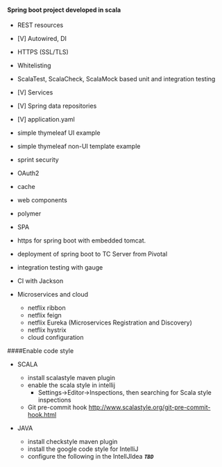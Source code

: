 #### Spring boot project developed in scala

- REST resources
- [V] Autowired, DI
- HTTPS (SSL/TLS)
- Whitelisting
- ScalaTest, ScalaCheck, ScalaMock based unit and integration testing
- [V] Services
- [V] Spring data repositories
- [V] application.yaml
- simple thymeleaf UI example
- simple thymeleaf non-UI template example
- sprint security
- OAuth2
- cache
- web components
- polymer
- SPA
- https for spring boot with embedded tomcat.
- deployment of spring boot to TC Server from Pivotal
- integration testing with gauge
- CI with Jackson

- Microservices and cloud
    - netflix ribbon
    - netflix feign
    - netflix Eureka (Microservices Registration and Discovery)
    - netflix hystrix
    - cloud configuration
    
####Enable code style

- SCALA
  - install scalastyle maven plugin
  - enable the scala style in intellij
    - Settings->Editor->Inspections, then searching for Scala style inspections
  - Git pre-commit hook
     http://www.scalastyle.org/git-pre-commit-hook.html 
     
- JAVA 
  - install checkstyle maven plugin
  - install the google code style for IntelliJ
  - configure the following in the IntellJIdea
    **_`TBD`_**
    

